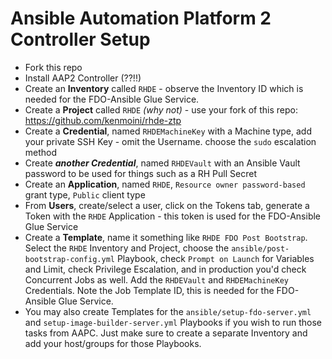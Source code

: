 # Ansible Automation Platform 2 Controller Setup

- Fork this repo
- Install AAP2 Controller (??!!)
- Create an **Inventory** called `RHDE` - observe the Inventory ID which is needed for the FDO-Ansible Glue Service.
- Create a **Project** called `RHDE` *(why not)* - use your fork of this repo: https://github.com/kenmoini/rhde-ztp
- Create a **Credential**, named `RHDEMachineKey` with a Machine type, add your private SSH Key - omit the Username. choose the `sudo` escalation method
- Create ***another Credential***, named `RHDEVault` with an Ansible Vault password to be used for things such as a RH Pull Secret
- Create an **Application**, named `RHDE`, `Resource owner password-based` grant type, `Public` client type
- From **Users**, create/select a user, click on the Tokens tab, generate a Token with the `RHDE` Application - this token is used for the FDO-Ansible Glue Service
- Create a **Template**, name it something like `RHDE FDO Post Bootstrap`.  Select the `RHDE` Inventory and Project, choose the `ansible/post-bootstrap-config.yml` Playbook, check `Prompt on Launch` for Variables and Limit, check Privilege Escalation, and in production you'd check Concurrent Jobs as well.  Add the `RHDEVault` and `RHDEMachineKey` Credentials.  Note the Job Template ID, this is needed for the FDO-Ansible Glue Service.
- You may also create Templates for the `ansible/setup-fdo-server.yml` and `setup-image-builder-server.yml` Playbooks if you wish to run those tasks from AAPC.  Just make sure to create a separate Inventory and add your host/groups for those Playbooks.


